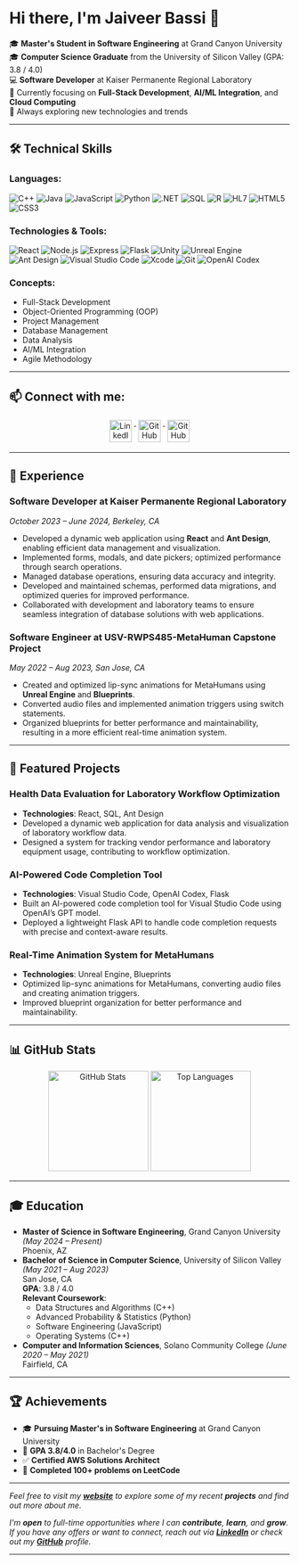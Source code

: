 # Hi there, I'm Jaiveer Bassi 👋

🎓 **Master's Student in Software Engineering** at Grand Canyon University  
🎓 **Computer Science Graduate** from the University of Silicon Valley (GPA: 3.8 / 4.0)  
💻 **Software Developer** at Kaiser Permanente Regional Laboratory  
🌱 Currently focusing on **Full-Stack Development**, **AI/ML Integration**, and **Cloud Computing**  
🚀 Always exploring new technologies and trends

---

## 🛠️ Technical Skills

### Languages:

![C++](https://img.shields.io/badge/C++-00599C?style=flat-square&logo=c%2B%2B&logoColor=white)
![Java](https://img.shields.io/badge/Java-ED8B00?style=flat-square&logo=java&logoColor=white)
![JavaScript](https://img.shields.io/badge/JavaScript-F7DF1E?style=flat-square&logo=javascript&logoColor=black)
![Python](https://img.shields.io/badge/Python-3776AB?style=flat-square&logo=python&logoColor=white)
![.NET](https://img.shields.io/badge/.NET-512BD4?style=flat-square&logo=dot-net&logoColor=white)
![SQL](https://img.shields.io/badge/SQL-4479A1?style=flat-square&logo=postgresql&logoColor=white)
![R](https://img.shields.io/badge/R-276DC3?style=flat-square&logo=r&logoColor=white)
![HL7](https://img.shields.io/badge/HL7-00447C?style=flat-square&logo=hl7&logoColor=white)
![HTML5](https://img.shields.io/badge/HTML5-E34F26?style=flat-square&logo=html5&logoColor=white)
![CSS3](https://img.shields.io/badge/CSS3-1572B6?style=flat-square&logo=css3&logoColor=white)

### Technologies & Tools:

![React](https://img.shields.io/badge/React-20232A?style=flat-square&logo=react&logoColor=61DAFB)
![Node.js](https://img.shields.io/badge/Node.js-339933?style=flat-square&logo=node-dot-js&logoColor=white)
![Express](https://img.shields.io/badge/Express-000000?style=flat-square&logo=express&logoColor=white)
![Flask](https://img.shields.io/badge/Flask-000000?style=flat-square&logo=flask&logoColor=white)
![Unity](https://img.shields.io/badge/Unity-000000?style=flat-square&logo=unity&logoColor=white)
![Unreal Engine](https://img.shields.io/badge/Unreal%20Engine-0E1128?style=flat-square&logo=unreal-engine&logoColor=white)
![Ant Design](https://img.shields.io/badge/Ant%20Design-0170FE?style=flat-square&logo=ant-design&logoColor=white)
![Visual Studio Code](https://img.shields.io/badge/VSCode-007ACC?style=flat-square&logo=visual-studio-code&logoColor=white)
![Xcode](https://img.shields.io/badge/Xcode-1575F9?style=flat-square&logo=xcode&logoColor=white)
![Git](https://img.shields.io/badge/Git-F05032?style=flat-square&logo=git&logoColor=white)
![OpenAI Codex](https://img.shields.io/badge/OpenAI%20Codex-412991?style=flat-square&logo=openai&logoColor=white)

### Concepts:

- Full-Stack Development
- Object-Oriented Programming (OOP)
- Project Management
- Database Management
- Data Analysis
- AI/ML Integration
- Agile Methodology

---

## 📫 Connect with me:

<p align="center">
  <a href="https://www.linkedin.com/in/jaiveer-bassi/" target="_blank">
    <img src="https://cdn.simpleicons.org/linkedin/0A66C2" alt="LinkedIn" height="40" style="vertical-align:top; margin:4px">
  </a>
  <a href="https://github.com/imjbassi" target="_blank">
    <img src="https://cdn.simpleicons.org/github/181717" alt="GitHub" height="40" style="vertical-align:top; margin:4px">
  </a>
  <a href="https://imjbassi.github.io/" target="_blank">
    <img src="https://cdn.simpleicons.org/githubpages/222222" alt="GitHub Pages" height="40" style="vertical-align:top; margin:4px">
  </a>
</p>

---

## 💼 Experience

### Software Developer at Kaiser Permanente Regional Laboratory

*October 2023 – June 2024, Berkeley, CA*

- Developed a dynamic web application using **React** and **Ant Design**, enabling efficient data management and visualization.
- Implemented forms, modals, and date pickers; optimized performance through search operations.
- Managed database operations, ensuring data accuracy and integrity.
- Developed and maintained schemas, performed data migrations, and optimized queries for improved performance.
- Collaborated with development and laboratory teams to ensure seamless integration of database solutions with web applications.

### Software Engineer at USV-RWPS485-MetaHuman Capstone Project

*May 2022 – Aug 2023, San Jose, CA*

- Created and optimized lip-sync animations for MetaHumans using **Unreal Engine** and **Blueprints**.
- Converted audio files and implemented animation triggers using switch statements.
- Organized blueprints for better performance and maintainability, resulting in a more efficient real-time animation system.

---

## 🚀 Featured Projects

### Health Data Evaluation for Laboratory Workflow Optimization

- **Technologies**: React, SQL, Ant Design
- Developed a dynamic web application for data analysis and visualization of laboratory workflow data.
- Designed a system for tracking vendor performance and laboratory equipment usage, contributing to workflow optimization.

### AI-Powered Code Completion Tool

- **Technologies**: Visual Studio Code, OpenAI Codex, Flask
- Built an AI-powered code completion tool for Visual Studio Code using OpenAI’s GPT model.
- Deployed a lightweight Flask API to handle code completion requests with precise and context-aware results.

### Real-Time Animation System for MetaHumans

- **Technologies**: Unreal Engine, Blueprints
- Optimized lip-sync animations for MetaHumans, converting audio files and creating animation triggers.
- Improved blueprint organization for better performance and maintainability.

---

## 📊 GitHub Stats

<p align="center">
  <img src="https://github-readme-stats.vercel.app/api?username=imjbassi&show_icons=true&theme=algolia" alt="GitHub Stats" height="180"/>
  <img src="https://github-readme-stats.vercel.app/api/top-langs/?username=imjbassi&layout=compact&theme=algolia" alt="Top Languages" height="180"/>
</p>

---

## 🎓 Education

- **Master of Science in Software Engineering**, Grand Canyon University *(May 2024 – Present)*  
  Phoenix, AZ
- **Bachelor of Science in Computer Science**, University of Silicon Valley *(May 2021 – Aug 2023)*  
  San Jose, CA  
  **GPA**: 3.8 / 4.0  
  **Relevant Coursework**:  
  - Data Structures and Algorithms (C++)
  - Advanced Probability & Statistics (Python)
  - Software Engineering (JavaScript)
  - Operating Systems (C++)
- **Computer and Information Sciences**, Solano Community College *(June 2020 – May 2021)*  
  Fairfield, CA

---

## 🏆 Achievements

- 🎓 **Pursuing Master's in Software Engineering** at Grand Canyon University
- 🏅 **GPA 3.8/4.0** in Bachelor's Degree
- ✅ **Certified AWS Solutions Architect**
- 🥇 **Completed 100+ problems on LeetCode**

---

*Feel free to visit my **[website](https://imjbassi.github.io/)** to explore some of my recent **projects** and find out more about me.*

*I'm **open** to full-time opportunities where I can **contribute**, **learn**, and **grow**. If you have any offers or want to connect, reach out via **[LinkedIn](https://www.linkedin.com/in/jaiveer-bassi/)** or check out my **[GitHub](https://github.com/imjbassi)** profile.*

---
